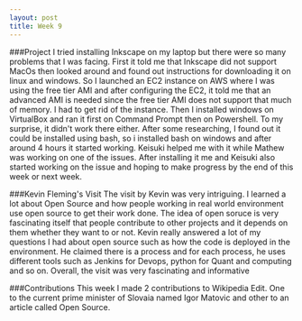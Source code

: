 ```yaml
---
layout: post
title: Week 9
---
```


###Project
I tried installing Inkscape on my laptop but there were so many problems that I was facing. First it told me that Inkscape did not support MacOs then looked around and found out instructions for downloading it on linux and windows. So I launched an EC2 instance on AWS where I was using the free tier AMI and after configuring the EC2, it told me that an advanced AMI is needed since the free tier AMI does not support that much of memory. I had to get rid of the instance. Then I installed windows on VirtualBox and ran it first on Command Prompt then on Powershell. To my surprise, it didn't work there either. After some researching, I found out it could be installed using bash, so i installed bash on windows and after around 4 hours it started working. Keisuki helped me with it while Mathew was working on one of the issues. After installing it me and Keisuki also started working on the issue and hoping to make progress by the end of this week or next week.

###Kevin Fleming's Visit
The visit by Kevin was very intriguing. I learned a lot about Open Source and how people working in real world environment use open source to get their work done. The idea of open soruce is very fascinating itself that people contribute to other projects and it depends on them whether they want to or not. Kevin really answered a lot of my questions I had about open source such as how the code is deployed in the environment. He claimed there is a process and for each process, he uses different tools such as Jenkins for Devops, python for Quant and computing and so on. Overall, the visit was very fascinating and informative

###Contributions
This week I made 2 contributions to Wikipedia Edit. One to the current prime minister of Slovaia named Igor Matovic and other to an article called Open Source.

